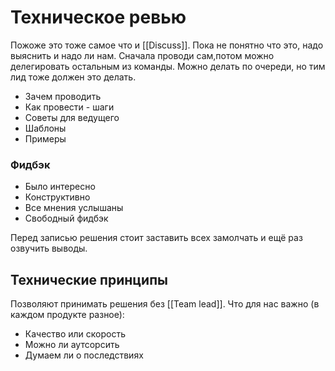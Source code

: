 # Техническое ревью
Пожоже это тоже самое что и [[Discuss]].
Пока не понятно что это, надо выяснить и надо ли нам.
Сначала проводи сам,потом можно делегировать остальным из команды. Можно делать по очереди, но тим лид тоже должен это делать.

- Зачем проводить
- Как провести - шаги
- Советы для ведущего
- Шаблоны
- Примеры

### Фидбэк
- Было интересно
- Конструктивно
- Все мнения услышаны
- Свободный фидбэк

Перед записью решения стоит заставить всех замолчать и ещё раз озвучить выводы.

## Технические принципы
Позволяют принимать решения без [[Team lead]]. 
Что для нас важно (в каждом продукте разное):
- Качество или скорость
- Можно ли аутсорсить
- Думаем ли о последствиях
